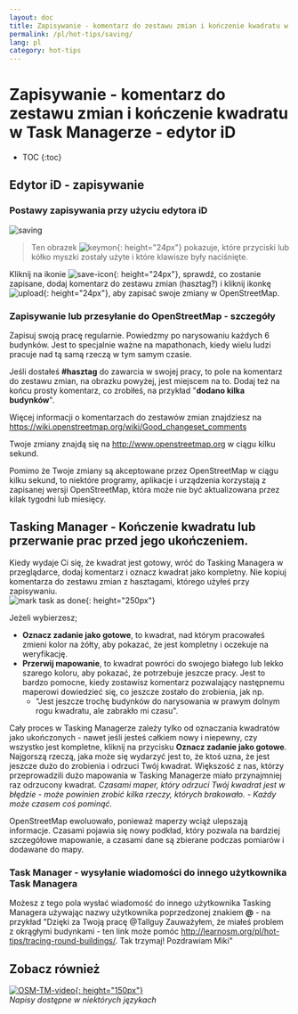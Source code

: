 ```yaml
---
layout: doc
title: Zapisywanie - komentarz do zestawu zmian i kończenie kwadratu w Task Managerze - edytor iD
permalink: /pl/hot-tips/saving/
lang: pl
category: hot-tips
---
```


Zapisywanie - komentarz do zestawu zmian i kończenie kwadratu w Task Managerze - edytor iD
============

- TOC
{:toc}

Edytor iD - zapisywanie
------------------

### Postawy zapisywania przy użyciu edytora iD ###

![saving][]

> Ten obrazek ![keymon]{: height="24px"} pokazuje, które przyciski lub kółko myszki zostały użyte i które klawisze były naciśnięte.  

Kliknij na ikonie ![save-icon]{: height="24px"}, sprawdź, co zostanie zapisane, dodaj komentarz do zestawu zmian (hasztag?) i kliknij ikonkę ![upload]{: height="24px"}, aby zapisać swoje zmiany w OpenStreetMap.  

### Zapisywanie lub przesyłanie do OpenStreetMap - szczegóły ###

Zapisuj swoją pracę regularnie. Powiedzmy po narysowaniu każdych 6 budynków. Jest to specjalnie ważne na mapathonach, kiedy wielu ludzi pracuje nad tą samą rzeczą w tym samym czasie.  

Jeśli dostałeś **#hasztag** do zawarcia w swojej pracy, to pole na komentarz do zestawu zmian, na obrazku powyżej, jest miejscem na to. Dodaj też na końcu prosty komentarz, co zrobiłeś, na przykład "**dodano kilka budynków**".  

Więcej informacji o komentarzach do zestawów zmian znajdziesz na <https://wiki.openstreetmap.org/wiki/Good_changeset_comments>  

Twoje zmiany znajdą się na <http://www.openstreetmap.org> w ciągu kilku sekund.  

Pomimo że Twoje zmiany są akceptowane przez OpenStreetMap w ciągu kilku sekund, to niektóre programy, aplikacje i urządzenia korzystają z zapisanej wersji OpenStreetMap, która może nie być aktualizowana przez kilak tygodni lub miesięcy.  

Tasking Manager - Kończenie kwadratu lub przerwanie prac przed jego ukończeniem.  
-------------------------------------------------------------------

Kiedy wydaje Ci się, że kwadrat jest gotowy, wróć do Tasking Managera w przeglądarce, dodaj komentarz i oznacz kwadrat jako kompletny. Nie kopiuj komentarza do zestawu zmian z hasztagami, którego użyłeś przy zapisywaniu.  
![mark task as done]{: height="250px"}  

Jeżeli wybierzesz;

- **Oznacz zadanie jako gotowe**, to kwadrat, nad którym pracowałeś zmieni kolor na żółty, aby pokazać, że jest kompletny i oczekuje na weryfikację.  
- **Przerwij mapowanie**, to kwadrat powróci do swojego białego lub lekko szarego koloru, aby pokazać, że potrzebuje jeszcze pracy. Jest to bardzo pomocne, kiedy zostawisz komentarz pozwalający następnemu maperowi dowiedzieć się, co jeszcze zostało do zrobienia, jak np.  
    - "Jest jeszcze trochę budynków do narysowania w prawym dolnym rogu kwadratu, ale zabrakło mi czasu".  

Cały proces w Tasking Managerze zależy tylko od oznaczania kwadratów jako ukończonych - nawet jeśli jesteś całkiem nowy i niepewny, czy wszystko jest kompletne, kliknij na przycisku **Oznacz zadanie jako gotowe**. Najgorszą rzeczą, jaka może się wydarzyć jest to, że ktoś uzna, że jest jeszcze dużo do zrobienia i odrzuci Twój kwadrat. Większość z nas, którzy przeprowadzili dużo mapowania w Tasking Managerze miało przynajmniej raz odrzucony kwadrat. *Czasami maper, który odrzuci Twój kwadrat jest w błędzie - może powinien zrobić kilka rzeczy, których brakowało. - Każdy może czasem coś pominąć.*  

OpenStreetMap ewoluowało, ponieważ maperzy wciąż ulepszają informacje. Czasami pojawia się nowy podkład, który pozwala na bardziej szczegółowe mapowanie, a czasami dane są zbierane podczas pomiarów i dodawane do mapy.   

### Task Manager - wysyłanie wiadomości do innego użytkownika Task Managera ###
Możesz z tego pola wysłać wiadomość do innego użytkownika Tasking Managera używając nazwy użytkownika poprzedzonej znakiem **@** - na przykład "Dzięki za Twoją pracę @Tallguy Zauważyłem, że miałeś problem z okrągłymi budynkami - ten link może pomóc http://learnosm.org/pl/hot-tips/tracing-round-buildings/. Tak trzymaj! Pozdrawiam Miki"  

Zobacz również  
---------

[![OSM-TM-video]{: height="150px"}](https://www.youtube.com/watch?v=_feTGQXLf_M&list=PLb9506_-6FMHZ3nwn9heri3xjQKrSq1hN&index=9 "Humanitarian OpenStreetMap Team - Samouczki wideo Tasking Managera")  
*Napisy dostępne w niektórych językach*  



[saving]:/images/hot-tips/saving.gif
[keymon]:/images/hot-tips/keymon.png
[mark task as done]:/images/hot-tips/mark-task-as-done.png
[save-icon]: /images/beginner/save-icon.png "Zapisz ikonę"
[upload]: /images/beginner/upload.png "Prześlij"
[arrow-up]: /images/arrow-up.png
[OSM-TM-video]: /images/hot-tips/OSM-TM-video.png "Humanitarian OpenStreetMap Team - Samouczki wideo Tasking Managera"